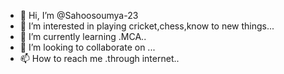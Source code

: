 - 👋 Hi, I’m @Sahoosoumya-23
- 👀 I’m interested in playing cricket,chess,know to new things...
- 🌱 I’m currently learning .MCA..
- 💞️ I’m looking to collaborate on ...
- 📫 How to reach me .through internet..

<!---
Sahoosoumya-23/Sahoosoumya-23 is a ✨ special ✨ repository because its `README.md` (this file) appears on your GitHub profile.
You can click the Preview link to take a look at your changes.
--->
